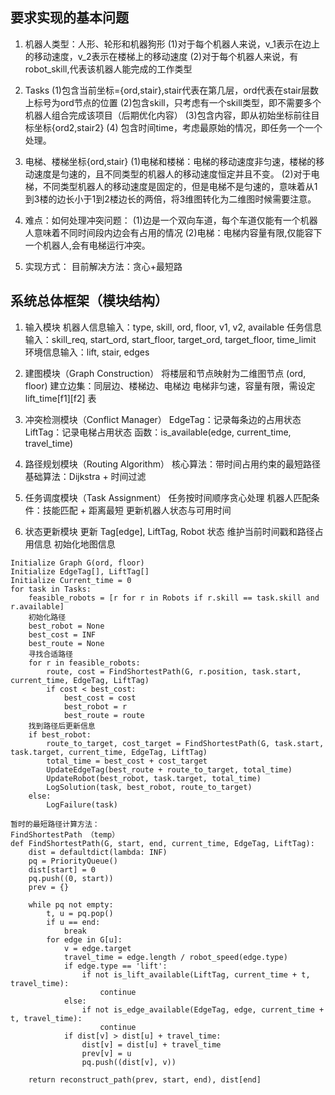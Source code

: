 
##  要求实现的基本问题

1. 机器人类型：人形、轮形和机器狗形
(1)对于每个机器人来说，v_1表示在边上的移动速度，v_2表示在楼梯上的移动速度
(2)对于每个机器人来说，有robot_skill,代表该机器人能完成的工作类型

2. Tasks
(1)包含当前坐标={ord,stair},stair代表在第几层，ord代表在stair层数上标号为ord节点的位置
(2)包含skill，只考虑有一个skill类型，即不需要多个机器人组合完成该项目（后期优化内容）
(3)包含内容，即从初始坐标前往目标坐标{ord2,stair2}
(4) 包含时间time，考虑最原始的情况，即任务一个一个处理。

3. 电梯、楼梯坐标{ord,stair}
(1)电梯和楼梯：电梯的移动速度非匀速，楼梯的移动速度是匀速的，且不同类型的机器人的移动速度恒定并且不变。
(2)对于电梯，不同类型机器人的移动速度是固定的，但是电梯不是匀速的，意味着从1到3楼的边长小于1到2楼边长的两倍，将3维图转化为二维图时候需要注意。
4. 难点：如何处理冲突问题：
(1)边是一个双向车道，每个车道仅能有一个机器人意味着不同时间段内边会有占用的情况
(2)电梯：电梯内容量有限,仅能容下一个机器人,会有电梯运行冲突。

5. 实现方式：
目前解决方法：贪心+最短路

## 系统总体框架（模块结构）

1. 输入模块
机器人信息输入：type, skill, ord, floor, v1, v2,  available
任务信息输入：skill_req, start_ord, start_floor, target_ord, target_floor, time_limit
环境信息输入：lift, stair, edges
2. 建图模块（Graph Construction）
将楼层和节点映射为二维图节点 (ord, floor)
建立边集：同层边、楼梯边、电梯边
电梯非匀速，容量有限，需设定 lift_time[f1][f2] 表
3. 冲突检测模块（Conflict Manager）
EdgeTag：记录每条边的占用状态
LiftTag：记录电梯占用状态
函数：is_available(edge, current_time, travel_time)
4. 路径规划模块（Routing Algorithm）
核心算法：带时间占用约束的最短路径
基础算法：Dijkstra + 时间过滤

5. 任务调度模块（Task Assignment）
任务按时间顺序贪心处理
机器人匹配条件：技能匹配 + 距离最短
更新机器人状态与可用时间
6. 状态更新模块
更新 Tag[edge], LiftTag, Robot 状态
维护当前时间戳和路径占用信息
初始化地图信息

```
Initialize Graph G(ord, floor)
Initialize EdgeTag[], LiftTag[]
Initialize Current_time = 0
for task in Tasks:
    feasible_robots = [r for r in Robots if r.skill == task.skill and r.available]
    初始化路径
    best_robot = None
    best_cost = INF
    best_route = None
    寻找合适路径
    for r in feasible_robots:
        route, cost = FindShortestPath(G, r.position, task.start, current_time, EdgeTag, LiftTag)
        if cost < best_cost:
            best_cost = cost
            best_robot = r
            best_route = route
    找到路径后更新信息
    if best_robot:
        route_to_target, cost_target = FindShortestPath(G, task.start, task.target, current_time, EdgeTag, LiftTag)
        total_time = best_cost + cost_target
        UpdateEdgeTag(best_route + route_to_target, total_time)
        UpdateRobot(best_robot, task.target, total_time)
        LogSolution(task, best_robot, route_to_target)
    else:
        LogFailure(task)

暂时的最短路径计算方法：
FindShortestPath （temp）
def FindShortestPath(G, start, end, current_time, EdgeTag, LiftTag):
    dist = defaultdict(lambda: INF)
    pq = PriorityQueue()
    dist[start] = 0
    pq.push((0, start))
    prev = {}

    while pq not empty:
        t, u = pq.pop()
        if u == end:
            break
        for edge in G[u]:
            v = edge.target
            travel_time = edge.length / robot_speed(edge.type)
            if edge.type == 'lift':
                if not is_lift_available(LiftTag, current_time + t, travel_time):
                    continue
            else:
                if not is_edge_available(EdgeTag, edge, current_time + t, travel_time):
                    continue
            if dist[v] > dist[u] + travel_time:
                dist[v] = dist[u] + travel_time
                prev[v] = u
                pq.push((dist[v], v))

    return reconstruct_path(prev, start, end), dist[end]
```